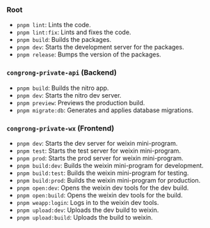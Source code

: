 ### Root

- `pnpm lint`: Lints the code.
- `pnpm lint:fix`: Lints and fixes the code.
- `pnpm build`: Builds the packages.
- `pnpm dev`: Starts the development server for the packages.
- `pnpm release`: Bumps the version of the packages.

### `congrong-private-api` (Backend)

- `pnpm build`: Builds the nitro app.
- `pnpm dev`: Starts the nitro dev server.
- `pnpm preview`: Previews the production build.
- `pnpm migrate:db`: Generates and applies database migrations.

### `congrong-private-wx` (Frontend)

- `pnpm dev`: Starts the dev server for weixin mini-program.
- `pnpm test`: Starts the test server for weixin mini-program.
- `pnpm prod`: Starts the prod server for weixin mini-program.
- `pnpm build:dev`: Builds the weixin mini-program for development.
- `pnpm build:test`: Builds the weixin mini-program for testing.
- `pnpm build:prod`: Builds the weixin mini-program for production.
- `pnpm open:dev`: Opens the weixin dev tools for the dev build.
- `pnpm open:build`: Opens the weixin dev tools for the build.
- `pnpm weapp:login`: Logs in to the weixin dev tools.
- `pnpm upload:dev`: Uploads the dev build to weixin.
- `pnpm upload:build`: Uploads the build to weixin.
